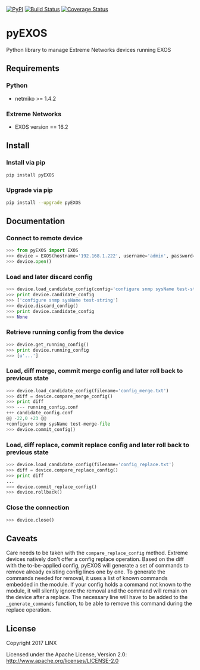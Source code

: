[![PyPI](https://img.shields.io/pypi/v/pyexos.svg)](https://pypi.python.org/pypi/pyEXOS)
[![Build Status](https://travis-ci.org/LINXNet/pyexos.svg?branch=master)](https://travis-ci.org/LINXNet/pyexos)
[![Coverage Status](https://coveralls.io/repos/github/LINXNet/pyexos/badge.svg?branch=master)](https://coveralls.io/github/LINXNet/pyexos?branch=master)


# pyEXOS

Python library to manage Extreme Networks devices running EXOS

## Requirements

### Python
* netmiko >= 1.4.2

### Extreme Networks
* EXOS version == 16.2

## Install

### Install via pip
```bash
pip install pyEXOS
```

### Upgrade via pip
```bash
pip install --upgrade pyEXOS
```

## Documentation

### Connect to remote device
```python
>>> from pyEXOS import EXOS
>>> device = EXOS(hostname='192.168.1.222', username='admin', password='admin', port=22, timeout=10)
>>> device.open()
```

### Load and later discard config
```python
>>> device.load_candidate_config(config='configure snmp sysName test-string')
>>> print device.candidate_config
>>> ['configure snmp sysName test-string']
>>> device.discard_config()
>>> print device.candidate_config
>>> None
```

### Retrieve running config from the device
```python
>>> device.get_running_config()
>>> print device.running_config
>>> [u'...']
```

###  Load, diff merge, commit merge config and later roll back to previous state
```python
>>> device.load_candidate_config(filename='config_merge.txt')
>>> diff = device.compare_merge_config()
>>> print diff
>>> --- running_config.conf
+++ candidate_config.conf
@@ -22,0 +23 @@
+configure snmp sysName test-merge-file
>>> device.commit_config()
```

###  Load, diff replace, commit replace config and later roll back to previous state
```python
>>> device.load_candidate_config(filename='config_replace.txt')
>>> diff = device.compare_replace_config()
>>> print diff
...
>>> device.commit_replace_config()
>>> device.rollback()
```

### Close the connection
```python
>>> device.close()
```


## Caveats

Care needs to be taken with the ```compare_replace_config``` method.
Extreme devices natively don't offer a config replace operation.
Based on the diff with the to-be-applied config, pyEXOS will generate a set of commands to remove already existing config lines one by one.
To generate the commands needed for removal, it uses a list of known commands embedded in the module.
If your config holds a command not known to the module, it will silently ignore the removal and the command will remain on the device after a replace.
The necessary line will have to be added to the ```_generate_commands``` function, to be able to remove this command during the replace operation.


## License

Copyright 2017 LINX

Licensed under the Apache License, Version 2.0: http://www.apache.org/licenses/LICENSE-2.0
